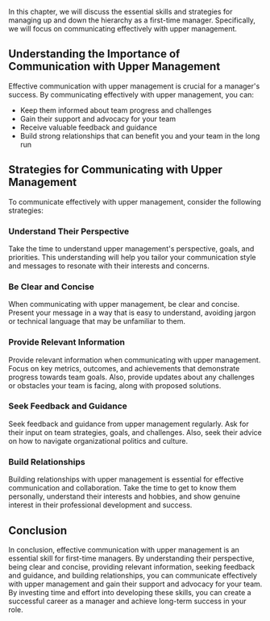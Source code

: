 
In this chapter, we will discuss the essential skills and strategies for managing up and down the hierarchy as a first-time manager. Specifically, we will focus on communicating effectively with upper management.

Understanding the Importance of Communication with Upper Management
-------------------------------------------------------------------

Effective communication with upper management is crucial for a manager's success. By communicating effectively with upper management, you can:

* Keep them informed about team progress and challenges
* Gain their support and advocacy for your team
* Receive valuable feedback and guidance
* Build strong relationships that can benefit you and your team in the long run

Strategies for Communicating with Upper Management
--------------------------------------------------

To communicate effectively with upper management, consider the following strategies:

### Understand Their Perspective

Take the time to understand upper management's perspective, goals, and priorities. This understanding will help you tailor your communication style and messages to resonate with their interests and concerns.

### Be Clear and Concise

When communicating with upper management, be clear and concise. Present your message in a way that is easy to understand, avoiding jargon or technical language that may be unfamiliar to them.

### Provide Relevant Information

Provide relevant information when communicating with upper management. Focus on key metrics, outcomes, and achievements that demonstrate progress towards team goals. Also, provide updates about any challenges or obstacles your team is facing, along with proposed solutions.

### Seek Feedback and Guidance

Seek feedback and guidance from upper management regularly. Ask for their input on team strategies, goals, and challenges. Also, seek their advice on how to navigate organizational politics and culture.

### Build Relationships

Building relationships with upper management is essential for effective communication and collaboration. Take the time to get to know them personally, understand their interests and hobbies, and show genuine interest in their professional development and success.

Conclusion
----------

In conclusion, effective communication with upper management is an essential skill for first-time managers. By understanding their perspective, being clear and concise, providing relevant information, seeking feedback and guidance, and building relationships, you can communicate effectively with upper management and gain their support and advocacy for your team. By investing time and effort into developing these skills, you can create a successful career as a manager and achieve long-term success in your role.
